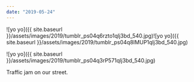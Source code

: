 ```yaml
---
date: "2019-05-24"
---
```


![yo yo]({{ site.baseurl }}/assets/images/2019/tumblr_ps04q6rzto1qlj3bd_540.jpg)![yo yo]({{ site.baseurl }}/assets/images/2019/tumblr_ps04q8IMUP1qlj3bd_540.jpg)

![yo yo]({{ site.baseurl }}/assets/images/2019/tumblr_ps04q3rP571qlj3bd_540.jpg)

Traffic jam on our street.
